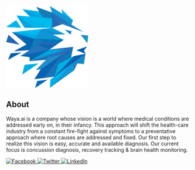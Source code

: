 <script src="https://use.fontawesome.com/39b823b81d.js"></script>

<img src="./resources/logo.png" height="224" width="224">

## About

Waya.ai is a company whose vision is a world where medical conditions are addressed early on, in their infancy. This approach will shift the health-care industry from a constant fire-fight against symptoms to a preventative approach where root causes are addressed and fixed. Our first step to realize this vision is easy, accurate and available diagnosis. Our current focus is concussion diagnosis, recovery tracking & brain health monitoring.


<div>
<a href="https://medium.com/@waya.ai">
<i class="fa fa-medium fa-lg" aria-hidden="true"></i>
</a>
<a href="https://www.facebook.com/wayaai">
<img title="Facebook" alt="Facebook" src="https://socialmediawidgets.files.wordpress.com/2014/03/02_facebook.png" width="35" height="35" />
</a>
<a href="https://twitter.com/waya_ai">
<img title="Twitter" alt="Twitter" src="https://socialmediawidgets.files.wordpress.com/2014/03/01_twitter.png" width="35" height="35" />
</a>
<a href="https://medium.com/@waya.ai">
<i class="fa fa-github fa-lg" aria-hidden="true"></i>
</a>
<a href="https://www.linkedin.com/in/michael-dietz-40518365">
<img title="LinkedIn" alt="LinkedIn" src="https://socialmediawidgets.files.wordpress.com/2014/03/07_linkedin.png" width="35" height="35" />
</a>
</div>

